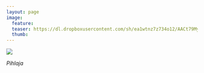 ```yaml
---
layout: page
image:
  feature:
  teaser: https://dl.dropboxusercontent.com/sh/ea1wtnz7z734o12/AACt79MyiIQNtrj3kXQnZgEFa/luontokuvat/syksy/DSC15529-245px.jpg
  thumb:
---
```


[![](https://dl.dropboxusercontent.com/sh/ea1wtnz7z734o12/AADIiLlKGqxuXPpOh2oicA4Ba/luontokuvat/syksy/DSC15529-800px.jpg)](https://dl.dropboxusercontent.com/sh/ea1wtnz7z734o12/AABQ_673qJ4FhcTByDdK04lca/luontokuvat/syksy/DSC15529.jpg)

*Pihlaja*

